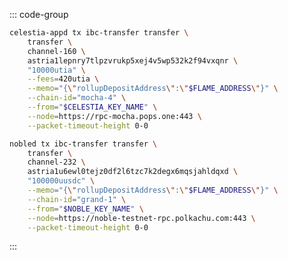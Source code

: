 <!-- markdownlint-disable MD041 MD013 -->

::: code-group

```bash [From Celestia]
celestia-appd tx ibc-transfer transfer \
    transfer \
    channel-160 \
    astria1lepnry7tlpzvrukp5xej4v5wp532k2f94vxqnr \
    "10000utia" \
    --fees=420utia \
    --memo="{\"rollupDepositAddress\":\"$FLAME_ADDRESS\"}" \
    --chain-id="mocha-4" \
    --from="$CELESTIA_KEY_NAME" \
    --node=https://rpc-mocha.pops.one:443 \
    --packet-timeout-height 0-0
```

```bash [From Noble]
nobled tx ibc-transfer transfer \
    transfer \
    channel-232 \
    astria1u6ewl0tejz0df2l6tzc7k2degx6mqsjahldqxd \
    "100000uusdc" \
    --memo="{\"rollupDepositAddress\":\"$FLAME_ADDRESS\"}" \
    --chain-id="grand-1" \
    --from="$NOBLE_KEY_NAME" \
    --node=https://noble-testnet-rpc.polkachu.com:443 \
    --packet-timeout-height 0-0
```

:::

<!-- <Tabs>
  <TabItem value="From Celestia" label="From Celestia"> </TabItem>
  <TabItem value="From Noble" label="From Noble"> </TabItem>
</Tabs> -->
